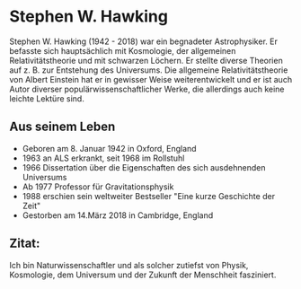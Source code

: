 # Stephen W. Hawking
Stephen W. Hawking (1942 - 2018) war ein begnadeter Astrophysiker. Er befasste sich hauptsächlich mit Kosmologie, der allgemeinen 
Relativitätstheorie und mit schwarzen Löchern. Er stellte diverse Theorien auf z. B. zur Entstehung des Universums. Die allgemeine 
Relativitätstheorie von Albert Einstein hat er in gewisser Weise weiterentwickelt und er ist auch Autor diverser populärwissenschaftlicher Werke, 
die allerdings auch keine leichte Lektüre sind.

## Aus seinem Leben
* Geboren am 8. Januar 1942 in Oxford, England
* 1963 an ALS erkrankt, seit 1968 im Rollstuhl
* 1966 Dissertation über die Eigenschaften des sich ausdehnenden Universums
* Ab 1977 Professor für Gravitationsphysik
* 1988 erschien sein weltweiter Bestseller "Eine kurze Geschichte der Zeit"
* Gestorben am 14.März 2018 in Cambridge, England

## Zitat: 
Ich bin Naturwissenschaftler und als solcher zutiefst von Physik, Kosmologie, dem Universum und der Zukunft der Menschheit fasziniert.

